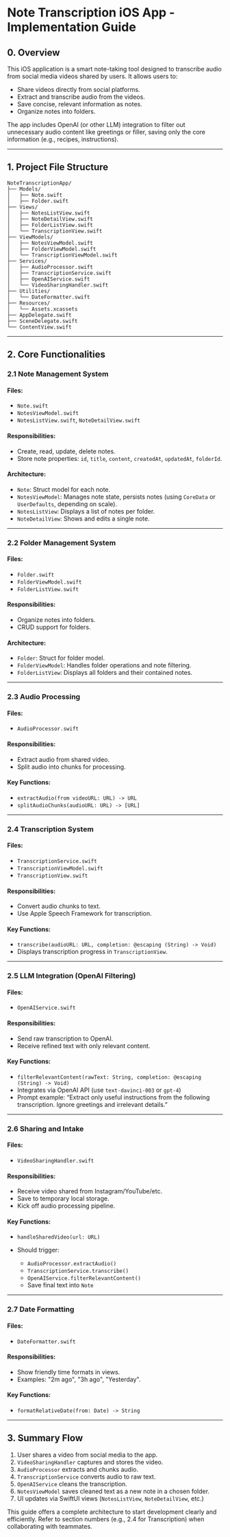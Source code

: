 # Note Transcription iOS App - Implementation Guide

## 0. Overview

This iOS application is a smart note-taking tool designed to transcribe audio from social media videos shared by users. It allows users to:

* Share videos directly from social platforms.
* Extract and transcribe audio from the videos.
* Save concise, relevant information as notes.
* Organize notes into folders.

The app includes OpenAI (or other LLM) integration to filter out unnecessary audio content like greetings or filler, saving only the core information (e.g., recipes, instructions).

---

## 1. Project File Structure

```
NoteTranscriptionApp/
├── Models/
│   ├── Note.swift
│   ├── Folder.swift
├── Views/
│   ├── NotesListView.swift
│   ├── NoteDetailView.swift
│   ├── FolderListView.swift
│   └── TranscriptionView.swift
├── ViewModels/
│   ├── NotesViewModel.swift
│   ├── FolderViewModel.swift
│   └── TranscriptionViewModel.swift
├── Services/
│   ├── AudioProcessor.swift
│   ├── TranscriptionService.swift
│   ├── OpenAIService.swift
│   └── VideoSharingHandler.swift
├── Utilities/
│   └── DateFormatter.swift
├── Resources/
│   └── Assets.xcassets
├── AppDelegate.swift
├── SceneDelegate.swift
└── ContentView.swift
```

---

## 2. Core Functionalities

### 2.1 Note Management System

#### Files:

* `Note.swift`
* `NotesViewModel.swift`
* `NotesListView.swift`, `NoteDetailView.swift`

#### Responsibilities:

* Create, read, update, delete notes.
* Store note properties: `id`, `title`, `content`, `createdAt`, `updatedAt`, `folderId`.

#### Architecture:

* `Note`: Struct model for each note.
* `NotesViewModel`: Manages note state, persists notes (using `CoreData` or `UserDefaults`, depending on scale).
* `NotesListView`: Displays a list of notes per folder.
* `NoteDetailView`: Shows and edits a single note.

---

### 2.2 Folder Management System

#### Files:

* `Folder.swift`
* `FolderViewModel.swift`
* `FolderListView.swift`

#### Responsibilities:

* Organize notes into folders.
* CRUD support for folders.

#### Architecture:

* `Folder`: Struct for folder model.
* `FolderViewModel`: Handles folder operations and note filtering.
* `FolderListView`: Displays all folders and their contained notes.

---

### 2.3 Audio Processing

#### Files:

* `AudioProcessor.swift`

#### Responsibilities:

* Extract audio from shared video.
* Split audio into chunks for processing.

#### Key Functions:

* `extractAudio(from videoURL: URL) -> URL`
* `splitAudioChunks(audioURL: URL) -> [URL]`

---

### 2.4 Transcription System

#### Files:

* `TranscriptionService.swift`
* `TranscriptionViewModel.swift`
* `TranscriptionView.swift`

#### Responsibilities:

* Convert audio chunks to text.
* Use Apple Speech Framework for transcription.

#### Key Functions:

* `transcribe(audioURL: URL, completion: @escaping (String) -> Void)`
* Displays transcription progress in `TranscriptionView`.

---

### 2.5 LLM Integration (OpenAI Filtering)

#### Files:

* `OpenAIService.swift`

#### Responsibilities:

* Send raw transcription to OpenAI.
* Receive refined text with only relevant content.

#### Key Functions:

* `filterRelevantContent(rawText: String, completion: @escaping (String) -> Void)`
* Integrates via OpenAI API (use `text-davinci-003` or `gpt-4`)
* Prompt example: “Extract only useful instructions from the following transcription. Ignore greetings and irrelevant details.”

---

### 2.6 Sharing and Intake

#### Files:

* `VideoSharingHandler.swift`

#### Responsibilities:

* Receive video shared from Instagram/YouTube/etc.
* Save to temporary local storage.
* Kick off audio processing pipeline.

#### Key Functions:

* `handleSharedVideo(url: URL)`
* Should trigger:

  * `AudioProcessor.extractAudio()`
  * `TranscriptionService.transcribe()`
  * `OpenAIService.filterRelevantContent()`
  * Save final text into `Note`

---

### 2.7 Date Formatting

#### Files:

* `DateFormatter.swift`

#### Responsibilities:

* Show friendly time formats in views.
* Examples: "2m ago", "3h ago", "Yesterday".

#### Key Functions:

* `formatRelativeDate(from: Date) -> String`

---

## 3. Summary Flow

1. User shares a video from social media to the app.
2. `VideoSharingHandler` captures and stores the video.
3. `AudioProcessor` extracts and chunks audio.
4. `TranscriptionService` converts audio to raw text.
5. `OpenAIService` cleans the transcription.
6. `NotesViewModel` saves cleaned text as a new note in a chosen folder.
7. UI updates via SwiftUI views (`NotesListView`, `NoteDetailView`, etc.)

This guide offers a complete architecture to start development clearly and efficiently. Refer to section numbers (e.g., 2.4 for Transcription) when collaborating with teammates.